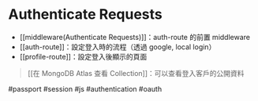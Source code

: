 # Authenticate Requests
- [[middleware(Authenticate Requests)]]：auth-route 的前置 middleware
- [[auth-route]]：設定登入時的流程（透過 google, local login）
- [[profile-route]]：設定登入後顯示的頁面
> [[在 MongoDB Atlas 查看 Collection]]：可以查看登入客戶的公開資料


#passport #session #js #authentication #oauth